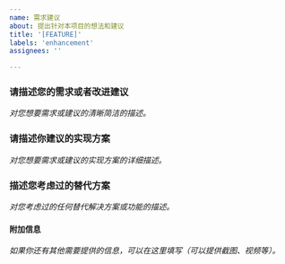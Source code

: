 ```yaml
---
name: 需求建议
about: 提出针对本项目的想法和建议
title: '[FEATURE]'
labels: 'enhancement'
assignees: ''

---
```


### 请描述您的需求或者改进建议
*对您想要需求或建议的清晰简洁的描述。*


### 请描述你建议的实现方案
*对您想要需求或建议的实现方案的详细描述。*


### 描述您考虑过的替代方案
*对您考虑过的任何替代解决方案或功能的描述。*


#### 附加信息
*如果你还有其他需要提供的信息，可以在这里填写（可以提供截图、视频等）。*